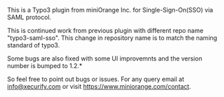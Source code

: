 This is a Typo3 plugin from miniOrange Inc. for Single-Sign-On(SSO) via SAML protocol. 

This is continued work from previous plugin with different repo name "typo3-saml-sso". 
This change in repository name is to match the naming standard of typo3. 

Some bugs are also fixed with some UI improvemnts and the version number is bumped to 1.2.* 

So feel free to point out bugs or issues. For any query email at info@xecurify.com or visit https://www.miniorange.com/contact.


